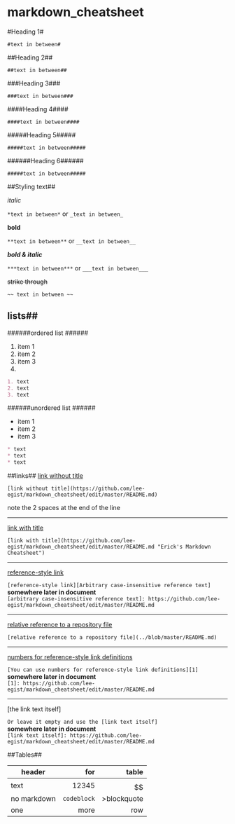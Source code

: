 # markdown_cheatsheet

#Heading 1#

``#text in between#``

##Heading 2##

``##text in between##``

###Heading 3###

``###text in between###``

####Heading 4####

``####text in between####``

#####Heading 5#####

``#####text in between#####``

######Heading 6######

``#####text in between#####``

##Styling text##

*italic*

``*text in between*`` or ``_text in between_``

**bold**

``**text in between**`` or ``__text in between__``


***bold & italic*** 

``***text in between***`` or ``___text in between___``

~~strike through~~

``~~ text in between ~~``

## lists##

######ordered list ######
1. item 1
2. item 2
3. item 3
4. 

```md
1. text
2. text
3. text
```

######unordered list ######
* item 1
* item 2
* item 3
 
```md
* text
* text
* text
```
##links##
[link without title](https://github.com/lee-egist/markdown_cheatsheet/edit/master/README.md)

``[link without title](https://github.com/lee-egist/markdown_cheatsheet/edit/master/README.md)``

note the 2 spaces at the end of the line

-----


[link with title](https://github.com/lee-egist/markdown_cheatsheet/edit/master/README.md "Erick's Markdown Cheatsheet")

``[link with title](https://github.com/lee-egist/markdown_cheatsheet/edit/master/README.md "Erick's Markdown Cheatsheet")``

-----


[reference-style link][Arbitrary case-insensitive reference text]

``[reference-style link][Arbitrary case-insensitive reference text]``  
 **somewhere later in document**  
``[arbitrary case-insensitive reference text]: https://github.com/lee-egist/markdown_cheatsheet/edit/master/README.md``

-----


[relative reference to a repository file](../blob/master/README.md)

``[relative reference to a repository file](../blob/master/README.md)``

-----


[numbers for reference-style link definitions][1]

``[You can use numbers for reference-style link definitions][1]``  
 **somewhere later in document**  
``[1]: https://github.com/lee-egist/markdown_cheatsheet/edit/master/README.md``

-----


[the link text itself]

``Or leave it empty and use the [link text itself]``  
 **somewhere later in document**  
``[link text itself]: https://github.com/lee-egist/markdown_cheatsheet/edit/master/README.md``

[arbitrary case-insensitive reference text]: https://github.com/lee-egist/markdown_cheatsheet/edit/master/README.md
[1]: https://github.com/lee-egist/markdown_cheatsheet/edit/master/README.md
[link text itself]: https://github.com/lee-egist/markdown_cheatsheet/edit/master/README.md

##Tables##

| header       | for          | table        |
|--------------|-------------:|-------------:|
| text         | 12345        | $$$$$$       |
| no markdown  | ``codeblock``| >blockquote  |
| one          | more         | row          |
